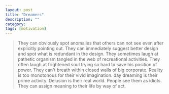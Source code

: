 ```yaml
---
layout: post
title: "Dreamers"
description: ""
category:
tags: [motivation]
---
```


>They can obviously spot anomalies that others can not see even after explicitly pointing out. They can immediately suggest better design and spot what is redundant in the design. They sometimes laugh at pathetic organism tangled in the web of recreational activities. They often laugh at frightened soul trying so hard to save his position of power. They can't breath within closed walls of big corporate. Reality is too monotonous for their vivid imagination. day dreaming is their prime activity. Delusion is their real world. People see them as idiots. They can assign meaning to their life by way of act.
